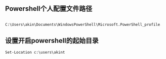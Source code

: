 ## Powershell个人配置文件路径
     C:\Users\akin\Documents\WindowsPowerShell\Microsoft.PowerShell_profile.ps1

## 设置开启powershell的起始目录
    Set-Location c:\users\akint